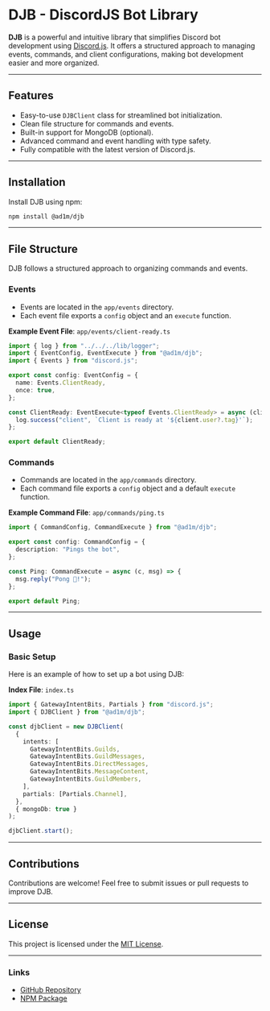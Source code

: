 # DJB - DiscordJS Bot Library

**DJB** is a powerful and intuitive library that simplifies Discord bot development using [Discord.js](https://discord.js.org). It offers a structured approach to managing events, commands, and client configurations, making bot development easier and more organized.

---

## Features

- Easy-to-use `DJBClient` class for streamlined bot initialization.
- Clean file structure for commands and events.
- Built-in support for MongoDB (optional).
- Advanced command and event handling with type safety.
- Fully compatible with the latest version of Discord.js.

---

## Installation

Install DJB using npm:

```bash
npm install @ad1m/djb
```

---

## File Structure

DJB follows a structured approach to organizing commands and events.

### Events

- Events are located in the `app/events` directory.
- Each event file exports a `config` object and an `execute` function.

**Example Event File**: `app/events/client-ready.ts`

```typescript
import { log } from "../../../lib/logger";
import { EventConfig, EventExecute } from "@ad1m/djb";
import { Events } from "discord.js";

export const config: EventConfig = {
  name: Events.ClientReady,
  once: true,
};

const ClientReady: EventExecute<typeof Events.ClientReady> = async (client) => {
  log.success("client", `Client is ready at '${client.user?.tag}'`);
};

export default ClientReady;
```

### Commands

- Commands are located in the `app/commands` directory.
- Each command file exports a `config` object and a default `execute` function.

**Example Command File**: `app/commands/ping.ts`

```typescript
import { CommandConfig, CommandExecute } from "@ad1m/djb";

export const config: CommandConfig = {
  description: "Pings the bot",
};

const Ping: CommandExecute = async (c, msg) => {
  msg.reply("Pong 🏓!");
};

export default Ping;
```

---

## Usage

### Basic Setup

Here is an example of how to set up a bot using DJB:

**Index File**: `index.ts`

```typescript
import { GatewayIntentBits, Partials } from "discord.js";
import { DJBClient } from "@ad1m/djb";

const djbClient = new DJBClient(
  {
    intents: [
      GatewayIntentBits.Guilds,
      GatewayIntentBits.GuildMessages,
      GatewayIntentBits.DirectMessages,
      GatewayIntentBits.MessageContent,
      GatewayIntentBits.GuildMembers,
    ],
    partials: [Partials.Channel],
  },
  { mongoDb: true }
);

djbClient.start();
```

---

## Contributions

Contributions are welcome! Feel free to submit issues or pull requests to improve DJB.

---

## License

This project is licensed under the [MIT License](LICENSE).

---

### Links

- [GitHub Repository](https://github.com/ad1mx/djb)
- [NPM Package](https://www.npmjs.com/package/@ad1m/djb)
